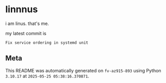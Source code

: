 # linnnus

i am linus. that's me.

my latest commit is

```
Fix service ordering in systemd unit
```

## Meta

This README was automatically generated on `fv-az915-893` using Python
`3.10.17` at `2025-05-25 05:38:16.370871`.
